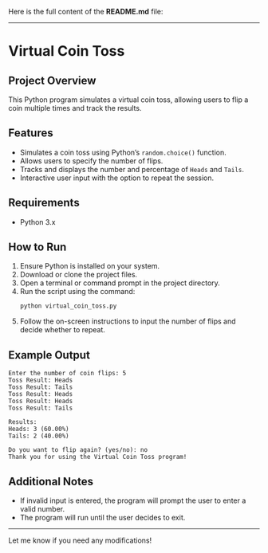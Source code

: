 Here is the full content of the **README.md** file:

---

# Virtual Coin Toss

## Project Overview
This Python program simulates a virtual coin toss, allowing users to flip a coin multiple times and track the results.

## Features
- Simulates a coin toss using Python’s `random.choice()` function.
- Allows users to specify the number of flips.
- Tracks and displays the number and percentage of `Heads` and `Tails`.
- Interactive user input with the option to repeat the session.

## Requirements
- Python 3.x

## How to Run
1. Ensure Python is installed on your system.
2. Download or clone the project files.
3. Open a terminal or command prompt in the project directory.
4. Run the script using the command:
   ```sh
   python virtual_coin_toss.py
   ```
5. Follow the on-screen instructions to input the number of flips and decide whether to repeat.

## Example Output
```
Enter the number of coin flips: 5
Toss Result: Heads
Toss Result: Tails
Toss Result: Heads
Toss Result: Heads
Toss Result: Tails

Results:
Heads: 3 (60.00%)
Tails: 2 (40.00%)

Do you want to flip again? (yes/no): no
Thank you for using the Virtual Coin Toss program!
```

## Additional Notes
- If invalid input is entered, the program will prompt the user to enter a valid number.
- The program will run until the user decides to exit.

---

Let me know if you need any modifications!

